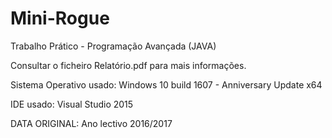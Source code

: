 # Mini-Rogue
Trabalho Prático - Programação Avançada (JAVA)

Consultar o ficheiro Relatório.pdf para mais informações.

Sistema Operativo usado: Windows 10 build 1607 - Anniversary Update x64

IDE usado: Visual Studio 2015

DATA ORIGINAL: Ano lectivo 2016/2017
